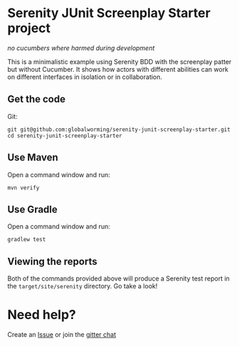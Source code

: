# Serenity JUnit Screenplay Starter project
*no cucumbers where harmed during development*
  
This is a minimalistic example using Serenity BDD with the screenplay patter but without Cucumber. It shows how actors with different abilities can work on different interfaces in isolation or in collaboration. 

## Get the code

Git:

    git git@github.com:globalworming/serenity-junit-screenplay-starter.git
    cd serenity-junit-screenplay-starter

## Use Maven

Open a command window and run:

    mvn verify

## Use Gradle

Open a command window and run:

    gradlew test 


## Viewing the reports

Both of the commands provided above will produce a Serenity test report in the `target/site/serenity` directory. Go take a look!

# Need help?

Create an [Issue](https://github.com/globalworming/serenity-junit-screenplay-starter/issues) or join the [gitter chat](https://gitter.im/serenity-bdd/serenity-core)  
